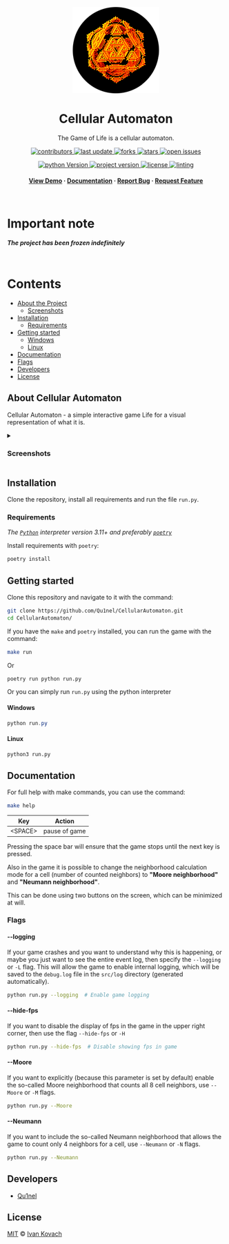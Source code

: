 <div align="center">
  <img src=".github/assets/logo.png" alt="logo" width="200px" height="auto" />
  <h1>Cellular Automaton</h1>

  <p>The Game of Life is a cellular automaton. </p>

<!-- Badges -->
<p>
  <a href="https://github.com/Qu1nel/CellularAutomaton/graphs/contributors">
    <img src="https://img.shields.io/github/contributors/Qu1nel/CellularAutomaton" alt="contributors" />
  </a>
  <a href="https://github.com/Qu1nel/CellularAutomaton/commits/main">
    <img src="https://img.shields.io/github/last-commit/Qu1nel/CellularAutomaton" alt="last update" />
  </a>
  <a href="https://github.com/Qu1nel/CellularAutomaton/network/members">
    <img src="https://img.shields.io/github/forks/Qu1nel/CellularAutomaton" alt="forks" />
  </a>
  <a href="https://github.com/Qu1nel/CellularAutomaton/stargazers">
    <img src="https://img.shields.io/github/stars/Qu1nel/CellularAutomaton" alt="stars" />
  </a>
  <a href="https://github.com/Qu1nel/CellularAutomaton/issues/">
    <img src="https://img.shields.io/github/issues/Qu1nel/CellularAutomaton" alt="open issues" />
  </a>
</p>

<p>
  <a href="https://www.python.org/downloads/release/python-3110/" >
    <img src="https://img.shields.io/badge/Python-3.11%2B-blueviolet" alt="python Version" />
  <a>
  <a href="https://github.com/Qu1nel/CellularAutomaton/releases/">
    <img src="https://img.shields.io/github/v/release/Qu1nel/CellularAutomaton" alt="project version" />
  <a>
  <a href="https://github.com/Qu1nel/CellularAutomaton/blob/main/LICENSE">
    <img src="https://img.shields.io/github/license/Qu1nel/CellularAutomaton?color=g" alt="license" />
  </a>
  <a href="">
    <img src="https://img.shields.io/github/actions/workflow/status/Qu1nel/CellularAutomaton/python_linting.yml" alt="linting" />
  </a>
</p>

<h4>
  <a href="#view-demo">View Demo</a>
  <span> · </span>
  <a href="#documentation">Documentation</a>
  <span> · </span>
  <a href="https://github.com/Qu1nel/CellularAutomaton/issues/">Report Bug</a>
  <span> · </span>
  <a href="https://github.com/Qu1nel/CellularAutomaton/issues/">Request Feature</a>
</h4>
</div>

<br />

# Important note

_**The project has been frozen indefinitely**_

<br />

<!-- Table of Contents -->

# Contents

- [About the Project](#about-cellular-automaton)
  - [Screenshots](#screenshots)
- [Installation](#installation)
  - [Requirements](#requirements)
- [Getting started](#getting-started)
  - [Windows](#windows)
  - [Linux](#linux)
- [Documentation](#documentation)
- [Flags](#flags)
- [Developers](#developers)
- [License](#license)

## About Cellular Automaton

Cellular Automaton - a simple interactive game Life for a visual representation of what it is.

<details>
  <summary><h3 id="screenshots">Screenshots</h3></summary>
  <div align="center">
    <img src=".github/assets/preview1.png" width=580px>
    <img src=".github/assets/preview2.png" width=580px>
  </div>
</details>

## Installation

Clone the repository, install all requirements and run the file `run.py`.

### Requirements

_The [`Python`](https://www.python.org/downloads/) interpreter version 3.11+ and preferably [`poetry`](https://python-poetry.org/)_

Install requirements with `poetry`:

```bash
poetry install
```

## Getting started

Clone this repository and navigate to it with the command:

```bash
git clone https://github.com/Qu1nel/CellularAutomaton.git
cd CellularAutomaton/
```

If you have the `make` and `poetry` installed, you can run the game with the command:

```bash
make run
```

Or

```bash
poetry run python run.py
```

Or you can simply run `run.py` using the python interpreter

#### Windows

```powershell
python run.py
```

#### Linux

```bash
python3 run.py
```

## Documentation

For full help with make commands, you can use the command:

```bash
make help
```


| Key      | Action        |
|----------|---------------|
| \<SPACE> | pause of game |

Pressing the space bar will ensure that the game stops until the next key is pressed.


Also in the game it is possible to change the neighborhood calculation mode for a cell (number of counted neighbors) to **"Moore neighborhood"** and **"Neumann neighborhood"**.

This can be done using two buttons on the screen, which can be minimized at will.


### Flags

#### --logging

If your game crashes and you want to understand why this is happening, or maybe you just want to see the entire
event log, then specify the `--logging` or `-L` flag. This will allow the game to enable internal logging, which will
be saved to the `debug.log` file in the `src/log` directory (generated automatically).

```bash
python run.py --logging  # Enable game logging
```

#### --hide-fps

If you want to disable the display of fps in the game in the upper right corner, then use the flag `--hide-fps` or `-H`

```bash
python run.py --hide-fps  # Disable showing fps in game
```

#### --Moore

If you want to explicitly (because this parameter is set by default) enable the so-called Moore neighborhood that counts all 8 cell neighbors, use `--Moore` or `-M` flags.

```bash
python run.py --Moore
```

#### --Neumann

If you want to include the so-called Neumann neighborhood that allows the game to count only 4 neighbors for a cell, use `--Neumann` or `-N` flags.

```bash
python run.py --Neumann
```

## Developers

- [Qu1nel](https://github.com/Qu1nel)

## License

[MIT](./LICENSE) © [Ivan Kovach](https://github.com/Qu1nel/)
